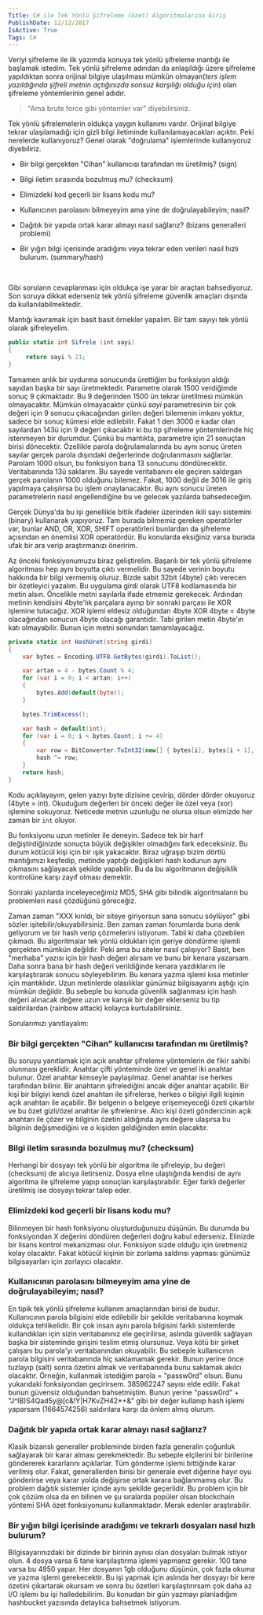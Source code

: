 ```yaml
---
Title: C# ile Tek Yönlü Şifreleme (özet) Algoritmalarına Giriş
PublishDate: 12/12/2017
IsActive: True
Tags: C#
---
```


Veriyi şifreleme ile ilk yazımda konuya tek yönlü şifreleme mantığı ile başlamak istedim. Tek yönlü şifreleme adından da anlaşıldığı üzere şifreleme yapıldıktan sonra orijinal bilgiye ulaşılması mümkün olmayan(_ters işlem yazıldığında şifreli metnin açtığınızda sonsuz karşılığı olduğu için_) olan şifreleme yöntemlerinin genel adıdır.

> "Ama brute force gibi yöntemler var" diyebilirsiniz. 

Tek yönlü şifrelemelerin oldukça yaygın kullanımı vardır. Orijinal bilgiye tekrar ulaşılamadığı için gizli bilgi iletiminde kullanılamayacakları açıktır. Peki nerelerde kullanıyoruz? Genel olarak "doğrulama" işlemlerinde kullanıyoruz diyebiliriz. 

* Bir bilgi gerçekten "Cihan" kullanıcısı tarafından mı üretilmiş? (sign)

* Bilgi iletim sırasında bozulmuş mu? (checksum) 

* Elimizdeki kod geçerli bir lisans kodu mu? 

* Kullanıcının parolasını bilmeyeyim ama yine de doğrulayabileyim; nasıl?

* Dağıtık bir yapıda ortak karar almayı nasıl sağlarız? (bizans generalleri problemi)

* Bir yığın bilgi içerisinde aradığımı veya  tekrar eden verileri  nasıl hızlı bulurum. (summary/hash)

  ​

Gibi soruların cevaplanması için oldukça işe yarar bir araçtan bahsediyoruz. Son soruya dikkat ederseniz tek yönlü şifreleme güvenlik amaçları dışında da kullanılabilmektedir. 

Mantığı kavramak için basit basit örnekler yapalım. Bir tam sayıyı tek yönlü olarak şifreleyelim. 

```csharp
public static int Sifrele (int sayi)
{
	 return sayi % 21;
}
```
Tamamen anlık bir uydurma sonucunda ürettiğim bu fonksiyon aldığı sayıdan başka bir sayı üretmektedir. Parametre olarak 1500 verdiğimde sonuç 9 çıkmaktadır. Bu 9 değerinden 1500 ün tekrar üretilmesi mümkün olmayacaktır. Mümkün olmayacaktır çünkü _sayi_ parametresinin bir çok değeri için 9 sonucu çıkacağından girilen değeri bilemenin imkanı yoktur, sadece bir sonuç kümesi elde edilebilir. Fakat 1 den 3000 e kadar olan sayılardan 143ü için 9 değeri çıkacaktır ki bu tip şifreleme yöntemlerinde hiç istenmeyen bir durumdur. Çünkü bu mantıkta, parametre için 21 sonuçtan birisi dönecektir.   Özellikle parola doğrulamalarında bu aynı sonuç üreten sayılar gerçek parola dışındaki değerlerinde doğrulanmasını sağlarlar. Parolam 1000 olsun, bu fonksiyon bana 13 sonucunu döndürecektir. Veritabanında 13ü saklarım. Bu sayede veritabanını ele geçiren saldırgan gerçek parolanın 1000 olduğunu bilemez. Fakat, 1000 değil de 3016 ile giriş yapılmaya çalışılırsa bu işlem onaylanacaktır. Bu aynı sonucu üreten parametrelerin nasıl engellendiğine bu ve gelecek yazılarda bahsedeceğim.

Gerçek Dünya'da bu işi genellikle bitlik ifadeler üzerinden ikili sayı sistemini (binary) kullanarak yapıyoruz. Tam burada bilmemiz gereken operatörler var, bunlar AND, OR, XOR, SHIFT operatörleri bunlardan da şifreleme açısından en önemlisi XOR operatördür. Bu konularda eksiğiniz varsa burada ufak bir ara verip araştırmanızı öneririm.

Az önceki fonksiyonumuzu biraz geliştirelim. Başarılı bir tek yönlü şifreleme algoritması hep aynı boyutta çıktı vermelidir. Bu sayede verinin boyutu hakkında bir bilgi vermemiş oluruz. Bizde sabit 32bit (4byte) çıktı verecen bir özetleyici yazalım. Bu uygulama girdi olarak UTF8 kodlamasında bir metin alsın. Öncelikle metni sayılarla ifade etmemiz gerekecek. Ardından metinin kendisini 4byte'lık parçalara ayırıp bir sonraki parçası ile XOR işlemine tutacağız. XOR işlemi eldesiz olduğundan 4byte XOR 4byte = 4byte olacağından sonucun 4byte olacağı garantidir. Tabi girilen metin 4byte'ın katı olmayabilir. Bunun için metni sonundan tamamlayacağız.

```csharp
private static int HashUret(string girdi)
{
    var bytes = Encoding.UTF8.GetBytes(girdi).ToList();

    var artan = 4 - bytes.Count % 4;
    for (var i = 0; i < artan; i++)
    {
        bytes.Add(default(byte));
    }

    bytes.TrimExcess();

    var hash = default(int);
    for (var i = 0; i < bytes.Count; i += 4)
    {
        var row = BitConverter.ToInt32(new[] { bytes[i], bytes[i + 1], bytes[i + 2], bytes[i + 3] }, 0);
        hash ^= row;
    }
    return hash;
}

```
Kodu açıklayayım, gelen yazıyı byte dizisine çevirip, dörder dörder okuyoruz (4byte = int). Okuduğum değerleri bir önceki değer ile özel veya (xor) işlemine sokuyoruz. Neticede metnin uzunluğu ne olursa olsun elimizde her zaman bir `int` oluyor.

Bu fonksiyonu uzun metinler ile deneyin. Sadece tek bir harf değiştirdiğinizde sonuçta büyük değişikler olmadığını fark edeceksiniz. Bu durum kötücül kişi için bir ışık yakacaktır. Biraz uğraşıp bizim dörtlü mantığımızı keşfedip, metinde yaptığı değişikleri hash kodunun aynı çıkmasını sağlayacak şekilde yapabilir. Bu da bu algoritmanın değişiklik kontrolüne karşı zayıf olması demektir.

Sonraki yazılarda inceleyeceğimiz MD5, SHA gibi bilindik algoritmaların bu problemleri nasıl çözdüğünü göreceğiz.

Zaman zaman "XXX kırıldı, bir siteye giriyorsun sana sonucu söylüyor" gibi sözler işitebilir/okuyabilirsiniz. Ben zaman zaman forumlarda buna denk geliyorum ve bir hash verip çözmelerini istiyorum. Tabii ki daha çözebilen çıkmadı. Bu algoritmalar tek yönlü oldukları için geriye döndürme işlemli gerçekten mümkün değildir. Peki ama bu siteler nasıl çalışıyor? Basit, ben "merhaba" yazısı için bir hash değeri alırsam ve bunu bir kenara yazarsam. Daha sonra bana bir hash değeri verildiğinde kenara yazdıklarım ile karşılaştırarak sonucu söyleyebilirim. Bu kenara yazma işlemi kısa metinler için mantıklıdır. Uzun metinlerde olasılıklar günümüz bilgisayarını aştığı için mümkün değildir. Bu sebeple bu konuda güvenlik sağlanması için hash değeri alınacak değere uzun ve karışık bir değer eklerseniz bu tip saldırılardan (rainbow attack) kolayca kurtulabilirsiniz.

Sorularımızı  yanıtlayalım:

### Bir bilgi gerçekten "Cihan" kullanıcısı tarafından mı üretilmiş?
Bu soruyu yanıtlamak için açık anahtar şifreleme yöntemlerin de fikir sahibi olunması gereklidir. Anahtar çifti yönteminde özel ve genel iki anahtar bulunur. Özel anahtar kimseyle paylaşılmaz. Genel anahtar ise herkes tarafından bilinir. Bir anahtarın şifrelediğini ancak diğer anahtar açabilir. Bir kişi bir bilgiyi kendi özel anahtarı ile şifrelerse, herkes o bilgiyi ilgili kişinin açık anahtarı ile açabilir. Bir belgenin o belgeye erişemeyeceği özeti çıkartılır ve bu özet gizli/özel anahtar ile şifrelenirse. Alıcı kişi özeti göndericinin açık anahtarı ile çözer ve bilginin özetini aldığında aynı değere ulaşırsa bu bilginin değişmediğini ve o kişiden geldiğinden emin olacaktır.

### Bilgi iletim sırasında bozulmuş mu? (checksum) 
Herhangi bir dosyayı tek yönlü bir algoritma ile şifreleyip, bu değeri (checksum) de alıcıya iletirseniz. Dosya eline ulaştığında kendisi de aynı algoritma ile şifreleme yapıp sonuçları karşılaştırabilir. Eğer farklı değerler üretilmiş ise dosyayı tekrar talep eder.

### Elimizdeki kod geçerli bir lisans kodu mu? 
Bilinmeyen bir hash fonksiyonu oluşturduğunuzu düşünün. Bu durumda bu fonksiyondan X değerini döndüren değerleri doğru kabul ederseniz. Elinizde bir lisans kontrol mekanizması olur. Fonksiyon sizde olduğu için üretmeniz kolay olacaktır. Fakat kötücül kişinin bir zorlama saldırısı yapması günümüz bilgisayarları için zorlayıcı olacaktır. 

### Kullanıcının parolasını bilmeyeyim ama yine de doğrulayabileyim; nasıl?
En tipik tek yönlü şifreleme kullanım amaçlarından birisi de budur. Kullanıcının parola bilgisini elde edilebilir bir şekilde veritabanına koymak oldukça tehlikelidir. Bir çok insan aynı parola bilgisini farklı sistemlerde kullandıkları için sizin veritabanınız ele geçirilirse, aslında güvenlik sağlayan başka bir sisteminde girişini teslim etmiş olursunuz. Veya kötü bir şirket çalışanı bu parola'yı veritabanından okuyabilir. Bu sebeple kullanıcının parola bilgisini veritabanında hiç saklamamak gerekir. Bunun yerine önce tuzlayıp (salt) sonra özetini almak ve veritabanında bunu saklamak akılcı olacaktır.
Örneğin, kullanmak istediğim parola = "passw0rd" olsun. Bunu yukarıdaki fonksiyondan geçirirsem. 385962247 sayısı elde edilir. Fakat bunun güvensiz olduğundan bahsetmiştim. Bunun yerine "passw0rd" + "J^lB)S4Qad5y@[c&!Y|H7KvZH42*+&" gibi bir değer kullanıp hash işlemi yaparsam (1664574256) saldırılara karşı da önlem almış olurum.

### Dağıtık bir yapıda ortak karar almayı nasıl sağlarız?
Klasik bizanslı generaller probleminde birden fazla generalin çoğunluk sağlayarak bir karar alması gerekmektedir. Bu sebeple elçilerini bir birilerine göndererek kararlarını açıklarlar. Tüm gönderme işlemi bittiğinde karar verilmiş olur. Fakat, generallerden birisi bir generale evet diğerine hayır oyu gönderirse veya karar yolda değişirse ortak karara bağlanmamış olur. Bu problem dağıtık sistemler içinde aynı şekilde geçerlidir. Bu problem için bir çok çözüm olsa da en bilinen ve şu sıralarda popüler olsan blockchain yöntemi SHA özet fonksiyonunu kullanmaktadır. Merak edenler araştırabilir.


### Bir yığın bilgi içerisinde aradığımı ve tekrarlı dosyaları nasıl hızlı bulurum?
Bilgisayarınızdaki bir dizinde bir birinin aynısı olan dosyaları bulmak istiyor olun. 4 dosya varsa 6 tane karşılaştırma işlemi yapmanız gerekir. 100 tane varsa bu 4950 yapar. Her dosyanın 1gb olduğunu düşünün, çok fazla okuma ve yazma işlemi gerekecektir. Bu işi yapmak için aslında her dosyayı bir kere özetini çıkartarak okursam ve sonra bu özetleri karşılaştırırsam çok daha az I/O işlemi bu işi halledebilirim. Bu konudan bir gün yazmayı planladığım hashbucket yazısında detaylıca bahsetmek istiyorum.
